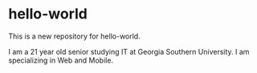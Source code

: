 # hello-world
This is a new repository for hello-world.

I am a 21 year old senior studying IT at Georgia Southern University.
I am specializing in Web and Mobile. 
